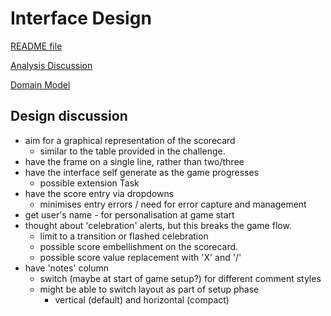 # Interface Design

[README file](../README.md)

[Analysis Discussion](./analysis.md)

[Domain Model](./domain_model.md)

## Design discussion
- aim for a graphical representation of the scorecard
  - similar to the table provided in the challenge.
- have the frame on a single line, rather than two/three
- have the interface self generate as the game progresses
  - possible extension Task
- have the score entry via dropdowns
  - minimises entry errors / need for error capture and management
- get user's name - for personalisation at game start
- thought about 'celebration' alerts, but this breaks the game flow.
  - limit to a transition or flashed celebration
  - possible score embellishment on the scorecard.
  - possible score value replacement with 'X' and '/'
- have 'notes' column
  - switch (maybe at start of game setup?) for different comment styles
  - might be able to switch layout as part of setup phase
    - vertical (default) and horizontal (compact)

